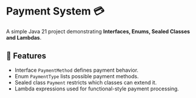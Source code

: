 # Payment System 💳

A simple Java 21 project demonstrating **Interfaces, Enums, Sealed Classes and Lambdas**.

## 🚀 Features

- Interface `PaymentMethod` defines payment behavior.
- Enum `PaymentType` lists possible payment methods.
- Sealed class `Payment` restricts which classes can extend it.
- Lambda expressions used for functional-style payment processing.


